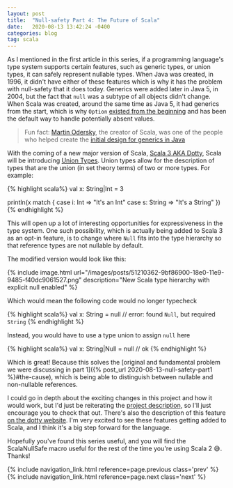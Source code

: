 ```yaml
---
layout: post
title:  "Null-safety Part 4: The Future of Scala"
date:   2020-08-13 13:42:24 -0400
categories: blog
tag: scala
---
```


As I mentioned in the first article in this series, if a programming language's type system supports certain features, such as generic types, or union types,  it can safely represent nullable types.  When Java was created, in 1996,  it didn't have either of these features which is why it has the problem with null-safety that it does today.  Generics were added later in Java 5, in 2004,  but the fact that `null` was a subtype of all objects didn't change.  When Scala was created, around the same time as Java 5, it had generics from the start, which is why `Option` [existed from the beginning](https://github.com/scala/scala/blob/v1.0.0-b5/sources/scala/Option.scala#L21) and has been the default way to handle potentially absent values.
> Fun fact: [Martin Odersky](https://en.wikipedia.org/wiki/Martin_Odersky), the creator of Scala, was one of the people who helped create the [initial design for generics in Java](https://homepages.inf.ed.ac.uk/wadler/gj/)

With the coming of a new major version of Scala, [Scala 3 AKA Dotty](https://dotty.epfl.ch/), Scala will be introducing [Union Types](https://dotty.epfl.ch/docs/reference/new-types/union-types.html).  Union types allow for the description of types that are the union (in set theory terms) of two or more types.  For example:

{% highlight scala%}
val x: String|Int = 3

println(x match {
    case i: Int => "It's an Int"
    case s: String => "It's a String"
})
{% endhighlight %}

This will open up a lot of interesting opportunities for expressiveness in the type system.  One such possibility, which is actually being added to Scala 3 as an opt-in feature, is to change where `Null` fits into the type hierarchy so that reference types are not nullable by default.

The modified version would look like this:

{% include image.html url="/images/posts/51210362-9bf86900-18e0-11e9-9485-f40dc9061527.png" description="New Scala type hierarchy with explicit null enabled" %}

Which would mean the following code would no longer typecheck

{% highlight scala%}
val x: String = null // error: found `Null`,  but required `String`
{% endhighlight %}

Instead, you would have to use a type union to assign `null` here

{% highlight scala%}
val x: String|Null = null // ok
{% endhighlight %}

Which is great!  Because this solves the [original and fundamental problem we were discussing in part 1]({% post_url 2020-08-13-null-safety-part1 %}#the-cause), which is being able to distinguish between nullable and non-nullable references.  

I could go in depth about the exciting changes in this project and how it would work, but I'd just be reiterating the [project description](https://gist.github.com/abeln/9f79774bac111d99b3ae2cb9016a33e6), so I'll just encourage you to check that out.  There's also the description of this feature [on the dotty website](https://dotty.epfl.ch/docs/reference/other-new-features/explicit-nulls.html).  I'm very excited to see these features getting added to Scala, and I think it's a big step forward for the language.  

Hopefully you've found this series useful, and you will find the ScalaNullSafe macro useful for the rest of the time you're using Scala 2 :sweat_smile:.  Thanks!

<div class="PageNavigation">
  {% include navigation_link.html reference=page.previous class='prev' %}
  {% include navigation_link.html reference=page.next class='next' %}
</div>
